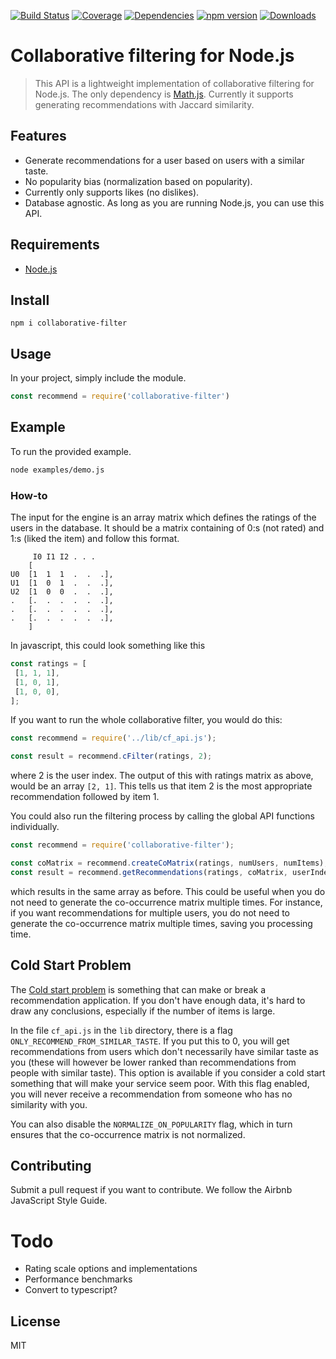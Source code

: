 [![Build Status](https://travis-ci.com/TSonono/collaborative-filtering.svg?branch=master)](https://travis-ci.com/TSonono/collaborative-filtering)
[![Coverage](https://codecov.io/gh/TSonono/collaborative-filtering/branch/master/graph/badge.svg)](https://codecov.io/gh/TSonono/collaborative-filtering)
[![Dependencies](https://david-dm.org/TSonono/collaborative-filtering.svg)](https://david-dm.org/TSonono/collaborative-filtering)
[![npm version](https://badge.fury.io/js/collaborative-filter.svg)](https://www.npmjs.com/package/collaborative-filter)
[![Downloads](https://img.shields.io/npm/dt/collaborative-filter)](https://npm-stat.com/charts.html?package=collaborative-filter&from=2019-08-01)

# Collaborative filtering for Node.js

> This API is a lightweight implementation of collaborative filtering for Node.js. The only dependency is [Math.js](https://www.npmjs.com/package/mathjs). Currently it supports generating recommendations with Jaccard similarity.

## Features

- Generate recommendations for a user based on users with a similar taste.
- No popularity bias (normalization based on popularity).
- Currently only supports likes (no dislikes).
- Database agnostic. As long as you are running Node.js, you can use this API.

## Requirements

- [Node.js](https://nodejs.org/en/)

## Install

```
npm i collaborative-filter
```

## Usage

In your project, simply include the module.

```javascript
const recommend = require('collaborative-filter')
```


## Example
To run the provided example.

```bash
node examples/demo.js
```

### How-to
The input for the engine is an array matrix which defines the ratings of the users in the database. It should be a matrix containing of 0:s (not rated) and 1:s (liked the item) and follow this format.

```
     I0 I1 I2 . . .
    [
U0  [1  1  1  .  .  .],
U1  [1  0  1  .  .  .],
U2  [1  0  0  .  .  .],
.   [.  .  .  .  .  .],
.   [.  .  .  .  .  .],
.   [.  .  .  .  .  .],
    ]
 ```
 In javascript, this could look something like this
 ```javascript
 const ratings = [
  [1, 1, 1],
  [1, 0, 1],
  [1, 0, 0],
];
 ```
 If you want to run the whole collaborative filter, you would do this:
 ```javascript
 const recommend = require('../lib/cf_api.js');

 const result = recommend.cFilter(ratings, 2);
 ```
where 2 is the user index. The output of this with ratings matrix as above, would be an array `[2, 1]`. This tells us that item 2 is the most appropriate recommendation followed by item 1.

You could also run the filtering process by calling the global API functions individually.

```javascript
const recommend = require('collaborative-filter');

const coMatrix = recommend.createCoMatrix(ratings, numUsers, numItems);
const result = recommend.getRecommendations(ratings, coMatrix, userIndex);
```
which results in the same array as before. This could be useful when you do not need to generate the co-occurrence matrix multiple times. For instance, if you want recommendations for multiple users, you do not need to generate the co-occurrence matrix multiple times, saving you processing time.

## Cold Start Problem

The [Cold start problem](https://en.wikipedia.org/wiki/Cold_start_(computing)) is something that can make or break a recommendation application. If you don't have enough data, it's hard to draw any conclusions, especially if the number of items is large.

In the file `cf_api.js` in the `lib` directory, there is a flag `ONLY_RECOMMEND_FROM_SIMILAR_TASTE`. If you put this to 0, you will get recommendations from users which don't necessarily have similar taste as you (these will however be lower ranked than recommendations from people with similar taste). This option is available if you consider a cold start something that will make your service seem poor. With this flag enabled, you will never receive a recommendation from someone who has no similarity with you.

You can also disable the `NORMALIZE_ON_POPULARITY` flag, which in turn ensures that the co-occurrence matrix is not normalized.

## Contributing

Submit a pull request if you want to contribute. We follow the Airbnb JavaScript Style Guide.

# Todo
- Rating scale options and implementations
- Performance benchmarks
- Convert to typescript?

## License

MIT

